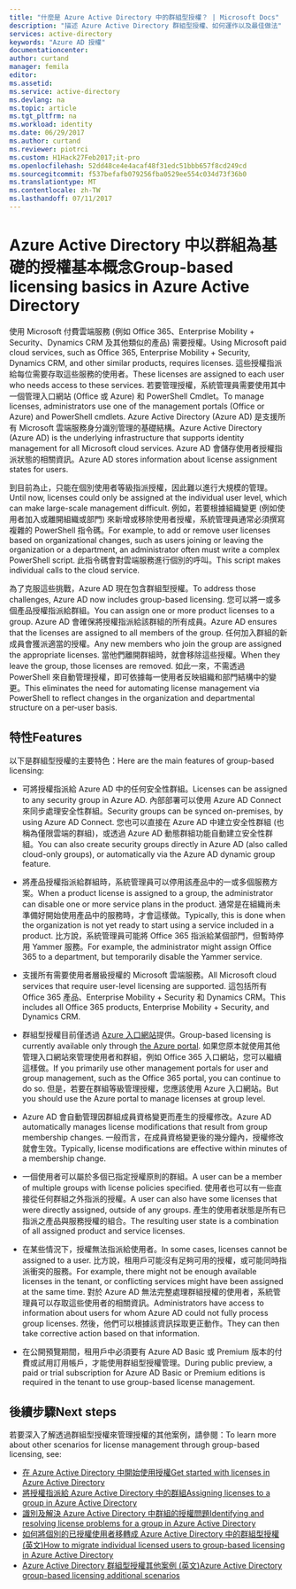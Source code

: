 ```yaml
---
title: "什麼是 Azure Active Directory 中的群組型授權？ | Microsoft Docs"
description: "描述 Azure Active Directory 群組型授權、如何運作以及最佳做法"
services: active-directory
keywords: "Azure AD 授權"
documentationcenter: 
author: curtand
manager: femila
editor: 
ms.assetid: 
ms.service: active-directory
ms.devlang: na
ms.topic: article
ms.tgt_pltfrm: na
ms.workload: identity
ms.date: 06/29/2017
ms.author: curtand
ms.reviewer: piotrci
ms.custom: H1Hack27Feb2017;it-pro
ms.openlocfilehash: 52dd48ce4e4acaf48f31edc51bbb657f8cd249cd
ms.sourcegitcommit: f537befafb079256fba0529ee554c034d73f36b0
ms.translationtype: MT
ms.contentlocale: zh-TW
ms.lasthandoff: 07/11/2017
---
```

# <a name="group-based-licensing-basics-in-azure-active-directory"></a><span data-ttu-id="b449c-105">Azure Active Directory 中以群組為基礎的授權基本概念</span><span class="sxs-lookup"><span data-stu-id="b449c-105">Group-based licensing basics in Azure Active Directory</span></span>

<span data-ttu-id="b449c-106">使用 Microsoft 付費雲端服務 (例如 Office 365、Enterprise Mobility + Security、Dynamics CRM 及其他類似的產品) 需要授權。</span><span class="sxs-lookup"><span data-stu-id="b449c-106">Using Microsoft paid cloud services, such as Office 365, Enterprise Mobility + Security, Dynamics CRM, and other similar products, requires licenses.</span></span> <span data-ttu-id="b449c-107">這些授權指派給每位需要存取這些服務的使用者。</span><span class="sxs-lookup"><span data-stu-id="b449c-107">These licenses are assigned to each user who needs access to these services.</span></span> <span data-ttu-id="b449c-108">若要管理授權，系統管理員需要使用其中一個管理入口網站 (Office 或 Azure) 和 PowerShell Cmdlet。</span><span class="sxs-lookup"><span data-stu-id="b449c-108">To manage licenses, administrators use one of the management portals (Office or Azure) and PowerShell cmdlets.</span></span> <span data-ttu-id="b449c-109">Azure Active Directory (Azure AD) 是支援所有 Microsoft 雲端服務身分識別管理的基礎結構。</span><span class="sxs-lookup"><span data-stu-id="b449c-109">Azure Active Directory (Azure AD) is the underlying infrastructure that supports identity management for all Microsoft cloud services.</span></span> <span data-ttu-id="b449c-110">Azure AD 會儲存使用者授權指派狀態的相關資訊。</span><span class="sxs-lookup"><span data-stu-id="b449c-110">Azure AD stores information about license assignment states for users.</span></span>

<span data-ttu-id="b449c-111">到目前為止，只能在個別使用者等級指派授權，因此難以進行大規模的管理。</span><span class="sxs-lookup"><span data-stu-id="b449c-111">Until now, licenses could only be assigned at the individual user level, which can make large-scale management difficult.</span></span> <span data-ttu-id="b449c-112">例如，若要根據組織變更 (例如使用者加入或離開組織或部門) 來新增或移除使用者授權，系統管理員通常必須撰寫複雜的 PowerShell 指令碼。</span><span class="sxs-lookup"><span data-stu-id="b449c-112">For example, to add or remove user licenses based on organizational changes, such as users joining or leaving the organization or a department, an administrator often must write a complex PowerShell script.</span></span> <span data-ttu-id="b449c-113">此指令碼會對雲端服務進行個別的呼叫。</span><span class="sxs-lookup"><span data-stu-id="b449c-113">This script makes individual calls to the cloud service.</span></span>

<span data-ttu-id="b449c-114">為了克服這些挑戰，Azure AD 現在包含群組型授權。</span><span class="sxs-lookup"><span data-stu-id="b449c-114">To address those challenges, Azure AD now includes group-based licensing.</span></span> <span data-ttu-id="b449c-115">您可以將一或多個產品授權指派給群組。</span><span class="sxs-lookup"><span data-stu-id="b449c-115">You can assign one or more product licenses to a group.</span></span> <span data-ttu-id="b449c-116">Azure AD 會確保將授權指派給該群組的所有成員。</span><span class="sxs-lookup"><span data-stu-id="b449c-116">Azure AD ensures that the licenses are assigned to all members of the group.</span></span> <span data-ttu-id="b449c-117">任何加入群組的新成員會獲派適當的授權。</span><span class="sxs-lookup"><span data-stu-id="b449c-117">Any new members who join the group are assigned the appropriate licenses.</span></span> <span data-ttu-id="b449c-118">當他們離開群組時，就會移除這些授權。</span><span class="sxs-lookup"><span data-stu-id="b449c-118">When they leave the group, those licenses are removed.</span></span> <span data-ttu-id="b449c-119">如此一來，不需透過 PowerShell 來自動管理授權，即可依據每一使用者反映組織和部門結構中的變更。</span><span class="sxs-lookup"><span data-stu-id="b449c-119">This eliminates the need for automating license management via PowerShell to reflect changes in the organization and departmental structure on a per-user basis.</span></span>

## <a name="features"></a><span data-ttu-id="b449c-120">特性</span><span class="sxs-lookup"><span data-stu-id="b449c-120">Features</span></span>

<span data-ttu-id="b449c-121">以下是群組型授權的主要特色：</span><span class="sxs-lookup"><span data-stu-id="b449c-121">Here are the main features of group-based licensing:</span></span>

- <span data-ttu-id="b449c-122">可將授權指派給 Azure AD 中的任何安全性群組。</span><span class="sxs-lookup"><span data-stu-id="b449c-122">Licenses can be assigned to any security group in Azure AD.</span></span> <span data-ttu-id="b449c-123">內部部署可以使用 Azure AD Connect 來同步處理安全性群組。</span><span class="sxs-lookup"><span data-stu-id="b449c-123">Security groups can be synced on-premises, by using Azure AD Connect.</span></span> <span data-ttu-id="b449c-124">您也可以直接在 Azure AD 中建立安全性群組 (也稱為僅限雲端的群組)，或透過 Azure AD 動態群組功能自動建立安全性群組。</span><span class="sxs-lookup"><span data-stu-id="b449c-124">You can also create security groups directly in Azure AD (also called cloud-only groups), or automatically via the Azure AD dynamic group feature.</span></span>

- <span data-ttu-id="b449c-125">將產品授權指派給群組時，系統管理員可以停用該產品中的一或多個服務方案。</span><span class="sxs-lookup"><span data-stu-id="b449c-125">When a product license is assigned to a group, the administrator can disable one or more service plans in the product.</span></span> <span data-ttu-id="b449c-126">通常是在組織尚未準備好開始使用產品中的服務時，才會這樣做。</span><span class="sxs-lookup"><span data-stu-id="b449c-126">Typically, this is done when the organization is not yet ready to start using a service included in a product.</span></span> <span data-ttu-id="b449c-127">比方說，系統管理員可能將 Office 365 指派給某個部門，但暫時停用 Yammer 服務。</span><span class="sxs-lookup"><span data-stu-id="b449c-127">For example, the administrator might assign Office 365 to a department, but temporarily disable the Yammer service.</span></span>

- <span data-ttu-id="b449c-128">支援所有需要使用者層級授權的 Microsoft 雲端服務。</span><span class="sxs-lookup"><span data-stu-id="b449c-128">All Microsoft cloud services that require user-level licensing are supported.</span></span> <span data-ttu-id="b449c-129">這包括所有 Office 365 產品、Enterprise Mobility + Security 和 Dynamics CRM。</span><span class="sxs-lookup"><span data-stu-id="b449c-129">This includes all Office 365 products, Enterprise Mobility + Security, and Dynamics CRM.</span></span>

- <span data-ttu-id="b449c-130">群組型授權目前僅透過 [Azure 入口網站](https://portal.azure.com)提供。</span><span class="sxs-lookup"><span data-stu-id="b449c-130">Group-based licensing is currently available only through [the Azure portal](https://portal.azure.com).</span></span> <span data-ttu-id="b449c-131">如果您原本就使用其他管理入口網站來管理使用者和群組，例如 Office 365 入口網站，您可以繼續這樣做。</span><span class="sxs-lookup"><span data-stu-id="b449c-131">If you primarily use other management portals for user and group management, such as the Office 365 portal, you can continue to do so.</span></span> <span data-ttu-id="b449c-132">但是，若要在群組等級管理授權，您應該使用 Azure 入口網站。</span><span class="sxs-lookup"><span data-stu-id="b449c-132">But you should use the Azure portal to manage licenses at group level.</span></span>

- <span data-ttu-id="b449c-133">Azure AD 會自動管理因群組成員資格變更而產生的授權修改。</span><span class="sxs-lookup"><span data-stu-id="b449c-133">Azure AD automatically manages license modifications that result from group membership changes.</span></span> <span data-ttu-id="b449c-134">一般而言，在成員資格變更後的幾分鐘內，授權修改就會生效。</span><span class="sxs-lookup"><span data-stu-id="b449c-134">Typically, license modifications are effective within minutes of a membership change.</span></span>

- <span data-ttu-id="b449c-135">一個使用者可以屬於多個已指定授權原則的群組。</span><span class="sxs-lookup"><span data-stu-id="b449c-135">A user can be a member of multiple groups with license policies specified.</span></span> <span data-ttu-id="b449c-136">使用者也可以有一些直接從任何群組之外指派的授權。</span><span class="sxs-lookup"><span data-stu-id="b449c-136">A user can also have some licenses that were directly assigned, outside of any groups.</span></span> <span data-ttu-id="b449c-137">產生的使用者狀態是所有已指派之產品與服務授權的組合。</span><span class="sxs-lookup"><span data-stu-id="b449c-137">The resulting user state is a combination of all assigned product and service licenses.</span></span>

- <span data-ttu-id="b449c-138">在某些情況下，授權無法指派給使用者。</span><span class="sxs-lookup"><span data-stu-id="b449c-138">In some cases, licenses cannot be assigned to a user.</span></span> <span data-ttu-id="b449c-139">比方說，租用戶可能沒有足夠可用的授權，或可能同時指派衝突的服務。</span><span class="sxs-lookup"><span data-stu-id="b449c-139">For example, there might not be enough available licenses in the tenant, or conflicting services might have been assigned at the same time.</span></span> <span data-ttu-id="b449c-140">對於 Azure AD 無法完整處理群組授權的使用者，系統管理員可以存取這些使用者的相關資訊。</span><span class="sxs-lookup"><span data-stu-id="b449c-140">Administrators have access to information about users for whom Azure AD could not fully process group licenses.</span></span> <span data-ttu-id="b449c-141">然後，他們可以根據該資訊採取更正動作。</span><span class="sxs-lookup"><span data-stu-id="b449c-141">They can then take corrective action based on that information.</span></span>

- <span data-ttu-id="b449c-142">在公開預覽期間，租用戶中必須要有 Azure AD Basic 或 Premium 版本的付費或試用訂用帳戶，才能使用群組型授權管理。</span><span class="sxs-lookup"><span data-stu-id="b449c-142">During public preview, a paid or trial subscription for Azure AD Basic or Premium editions is required in the tenant to use group-based license management.</span></span>

## <a name="next-steps"></a><span data-ttu-id="b449c-143">後續步驟</span><span class="sxs-lookup"><span data-stu-id="b449c-143">Next steps</span></span>

<span data-ttu-id="b449c-144">若要深入了解透過群組型授權來管理授權的其他案例，請參閱：</span><span class="sxs-lookup"><span data-stu-id="b449c-144">To learn more about other scenarios for license management through group-based licensing, see:</span></span>

* [<span data-ttu-id="b449c-145">在 Azure Active Directory 中開始使用授權</span><span class="sxs-lookup"><span data-stu-id="b449c-145">Get started with licenses in Azure Active Directory</span></span>](active-directory-licensing-get-started-azure-portal.md)
* [<span data-ttu-id="b449c-146">將授權指派給 Azure Active Directory 中的群組</span><span class="sxs-lookup"><span data-stu-id="b449c-146">Assigning licenses to a group in Azure Active Directory</span></span>](active-directory-licensing-group-assignment-azure-portal.md)
* [<span data-ttu-id="b449c-147">識別及解決 Azure Active Directory 中群組的授權問題</span><span class="sxs-lookup"><span data-stu-id="b449c-147">Identifying and resolving license problems for a group in Azure Active Directory</span></span>](active-directory-licensing-group-problem-resolution-azure-portal.md)
* [<span data-ttu-id="b449c-148">如何將個別的已授權使用者移轉成 Azure Active Directory 中的群組型授權 (英文)</span><span class="sxs-lookup"><span data-stu-id="b449c-148">How to migrate individual licensed users to group-based licensing in Azure Active Directory</span></span>](active-directory-licensing-group-migration-azure-portal.md)
* [<span data-ttu-id="b449c-149">Azure Active Directory 群組型授權其他案例 (英文)</span><span class="sxs-lookup"><span data-stu-id="b449c-149">Azure Active Directory group-based licensing additional scenarios</span></span>](active-directory-licensing-group-advanced.md)
